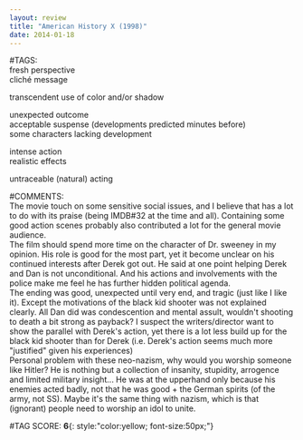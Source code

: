 ```yaml
---  
layout: review  
title: "American History X (1998)"  
date: 2014-01-18  
---  
```

  
#TAGS:  
fresh perspective  
cliché message  
  
transcendent use of color and/or shadow  
  
unexpected outcome  
acceptable suspense (developments predicted minutes before)  
some characters lacking development  
  
intense action  
realistic effects  
  
untraceable (natural) acting  
  
#COMMENTS:  
The movie touch on some sensitive social issues, and I believe that has a lot to do with its praise (being IMDB#32 at the time and all). Containing some good action scenes probably also contributed a lot for the general movie audience.  
The film should spend more time on the character of Dr. sweeney in my opinion. His role is good for the most part, yet it become unclear on his continued interests after Derek got out. He said at one point helping Derek and Dan is not unconditional. And his actions and involvements with the police make me feel he has further hidden political agenda.  
The ending was good, unexpected until very end, and tragic (just like I like it). Except the motivations of the black kid shooter was not explained clearly. All Dan did was condescention and mental assult, wouldn't shooting to death a bit strong as payback? I suspect the writers/director want to show the parallel with Derek's action, yet there is a lot less build up for the black kid shooter than for Derek (i.e. Derek's action seems much more "justified" given his experiences)  
Personal problem with these neo-nazism, why would you worship someone like Hitler? He is nothing but a collection of insanity, stupidity, arrogence and limited military insight... He was at the upperhand only because his enemies acted badly, not that he was good + the German spirits (of the army, not SS). Maybe it's the same thing with nazism, which is that (ignorant) people need to worship an idol to unite.  
  
  
  
  
  
#TAG SCORE: **6**{: style:"color:yellow; font-size:50px;"}  
